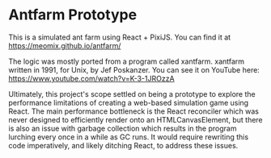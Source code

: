 # Antfarm Prototype

This is a simulated ant farm using React + PixiJS. You can find it at https://meomix.github.io/antfarm/

The logic was mostly ported from a program called xantfarm. xantfarm written in 1991, for Unix, by Jef Poskanzer. You can see it on YouTube here: https://www.youtube.com/watch?v=K-3-1JROzzA

Ultimately, this project's scope settled on being a prototype to explore the performance limitations of creating a web-based simulation game using React. The main performance bottleneck is the React reconciler which was never designed to efficiently render onto an HTMLCanvasElement, but there is also an issue with garbage collection which results in the program lurching every once in a while as GC runs. It would require rewriting this code imperatively, and likely ditching React, to address these issues.
